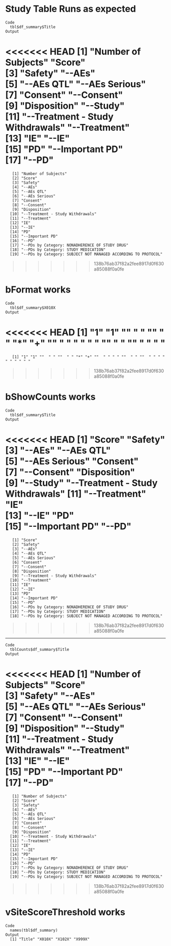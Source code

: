 # Study Table Runs as expected

    Code
      tbl$df_summary$Title
    Output
<<<<<<< HEAD
       [1] "Number of Subjects"              "Score"                          
       [3] "Safety"                          "--AEs"                          
       [5] "--AEs QTL"                       "--AEs Serious"                  
       [7] "Consent"                         "--Consent"                      
       [9] "Disposition"                     "--Study"                        
      [11] "--Treatment - Study Withdrawals" "--Treatment"                    
      [13] "IE"                              "--IE"                           
      [15] "PD"                              "--Important PD"                 
      [17] "--PD"                           
=======
       [1] "Number of Subjects"                                          
       [2] "Score"                                                       
       [3] "Safety"                                                      
       [4] "--AEs"                                                       
       [5] "--AEs QTL"                                                   
       [6] "--AEs Serious"                                               
       [7] "Consent"                                                     
       [8] "--Consent"                                                   
       [9] "Disposition"                                                 
      [10] "--Treatment - Study Withdrawals"                             
      [11] "--Treatment"                                                 
      [12] "IE"                                                          
      [13] "--IE"                                                        
      [14] "PD"                                                          
      [15] "--Important PD"                                              
      [16] "--PD"                                                        
      [17] "--PDs by Category: NONADHERENCE OF STUDY DRUG"               
      [18] "--PDs by Category: STUDY MEDICATION"                         
      [19] "--PDs by Category: SUBJECT NOT MANAGED ACCORDING TO PROTOCOL"
>>>>>>> 138b76ab37f82a2fee8917d0f630a85088f0a0fe

# bFormat works

    Code
      tbl$df_summary$X010X
    Output
<<<<<<< HEAD
       [1] "1" "1" ""  " " ""  " " "*" "+" ""  " " " " " " ""  " " ""  " " " "
=======
       [1] "1" "1" ""  " " ""  " " "*" "+" ""  " " " " ""  " " ""  " " " " " " " " " "
>>>>>>> 138b76ab37f82a2fee8917d0f630a85088f0a0fe

# bShowCounts works

    Code
      tbl$df_summary$Title
    Output
<<<<<<< HEAD
       [1] "Score"                           "Safety"                         
       [3] "--AEs"                           "--AEs QTL"                      
       [5] "--AEs Serious"                   "Consent"                        
       [7] "--Consent"                       "Disposition"                    
       [9] "--Study"                         "--Treatment - Study Withdrawals"
      [11] "--Treatment"                     "IE"                             
      [13] "--IE"                            "PD"                             
      [15] "--Important PD"                  "--PD"                           
=======
       [1] "Score"                                                       
       [2] "Safety"                                                      
       [3] "--AEs"                                                       
       [4] "--AEs QTL"                                                   
       [5] "--AEs Serious"                                               
       [6] "Consent"                                                     
       [7] "--Consent"                                                   
       [8] "Disposition"                                                 
       [9] "--Treatment - Study Withdrawals"                             
      [10] "--Treatment"                                                 
      [11] "IE"                                                          
      [12] "--IE"                                                        
      [13] "PD"                                                          
      [14] "--Important PD"                                              
      [15] "--PD"                                                        
      [16] "--PDs by Category: NONADHERENCE OF STUDY DRUG"               
      [17] "--PDs by Category: STUDY MEDICATION"                         
      [18] "--PDs by Category: SUBJECT NOT MANAGED ACCORDING TO PROTOCOL"
>>>>>>> 138b76ab37f82a2fee8917d0f630a85088f0a0fe

---

    Code
      tblCounts$df_summary$Title
    Output
<<<<<<< HEAD
       [1] "Number of Subjects"              "Score"                          
       [3] "Safety"                          "--AEs"                          
       [5] "--AEs QTL"                       "--AEs Serious"                  
       [7] "Consent"                         "--Consent"                      
       [9] "Disposition"                     "--Study"                        
      [11] "--Treatment - Study Withdrawals" "--Treatment"                    
      [13] "IE"                              "--IE"                           
      [15] "PD"                              "--Important PD"                 
      [17] "--PD"                           
=======
       [1] "Number of Subjects"                                          
       [2] "Score"                                                       
       [3] "Safety"                                                      
       [4] "--AEs"                                                       
       [5] "--AEs QTL"                                                   
       [6] "--AEs Serious"                                               
       [7] "Consent"                                                     
       [8] "--Consent"                                                   
       [9] "Disposition"                                                 
      [10] "--Treatment - Study Withdrawals"                             
      [11] "--Treatment"                                                 
      [12] "IE"                                                          
      [13] "--IE"                                                        
      [14] "PD"                                                          
      [15] "--Important PD"                                              
      [16] "--PD"                                                        
      [17] "--PDs by Category: NONADHERENCE OF STUDY DRUG"               
      [18] "--PDs by Category: STUDY MEDICATION"                         
      [19] "--PDs by Category: SUBJECT NOT MANAGED ACCORDING TO PROTOCOL"
>>>>>>> 138b76ab37f82a2fee8917d0f630a85088f0a0fe

# vSiteScoreThreshold works

    Code
      names(tbl$df_summary)
    Output
      [1] "Title" "X010X" "X102X" "X999X"

